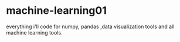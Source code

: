 # machine-learning01
everything i'll code for numpy, pandas ,data visualization tools and all machine learning tools.
